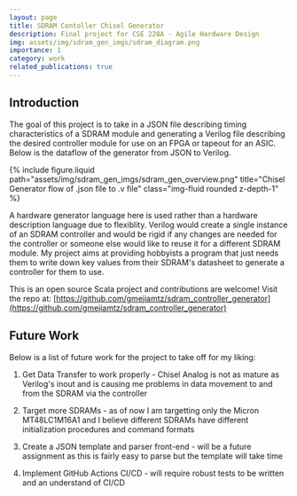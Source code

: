 ```yaml
---
layout: page
title: SDRAM Contoller Chisel Generator
description: Final project for CSE 228A - Agile Hardware Design
img: assets/img/sdram_gen_imgs/sdram_diagram.png
importance: 1
category: work
related_publications: true
---
```


## Introduction

The goal of this project is to take in a JSON file describing timing characteristics of a SDRAM module and
generating a Verilog file describing the desired controller module for use on an FPGA or tapeout for an ASIC.
Below is the dataflow of the generator from JSON to Verilog.

<div class="row">
    <div class="col-sm mt-3 mt-md-0">
        {% include figure.liquid path="assets/img/sdram_gen_imgs/sdram_gen_overview.png" title="Chisel Generator flow of .json file to .v file" class="img-fluid rounded z-depth-1" %}
    </div>
</div>

A hardware generator language here is used rather than a hardware description language due to flexiblity. Verilog would
create a single instance of an SDRAM controller and would be rigid if any changes are needed for the controller or someone
else would like to reuse it for a different SDRAM module. My project aims at providing hobbyists a program that just needs
them to write down key values from their SDRAM's datasheet to generate a controller for them to use.

This is an open source Scala project and contributions are welcome! Visit the repo at: [https://github.com/gmejiamtz/sdram_controller_generator](https://github.com/gmejiamtz/sdram_controller_generator)

## Future Work

Below is a list of future work for the project to take off for my liking:

1. Get Data Transfer to work properly - Chisel Analog is not as mature as Verilog's inout and is causing me problems in data movement to and from the SDRAM via the controller

2. Target more SDRAMs - as of now I am targetting only the Micron MT48LC1M16A1 and I believe different SDRAMs have different initialization procedures and command formats

3. Create a JSON template and parser front-end - will be a future assignment as this is fairly easy to parse but the template will take time

4. Implement GitHub Actions CI/CD - will require robust tests to be written and an understand of CI/CD
